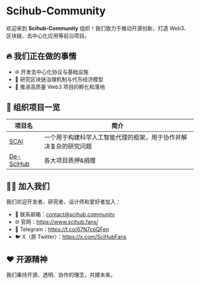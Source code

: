 # Scihub-Community

欢迎来到 **Scihub-Community** 组织！我们致力于推动开源创新，打造 Web3、区块链、去中心化应用等前沿项目。

## 🔥 我们正在做的事情

- 🌐 开发去中心化协议与基础设施
- 🧠 研究区块链治理机制与代币经济模型
- 🚀 推进高质量 Web3 项目的孵化和落地

## 📂 组织项目一览

| 项目名 | 简介 |
|--------|------|
| [SCAI]([https://github.com/Scihub-Community/scihub-core](https://search.scai.sh/)) | 一个用于构建科学人工智能代理的框架，用于协作并解决复杂的研究问题 |
| [De-SciHub](https://desci-hub.com/) | 各大项目质押&捐赠 |


## 🧑‍💻 加入我们
我们欢迎开发者、研究者、设计师和爱好者加入：

- 📧 联系邮箱：contact@scihub.community
- 🌐 官网：https://www.scihub.fans/
- 📢 Telegram：https://t.co/67N7cpQFen
- 🐦 X（原 Twitter）：https://x.com/SciHubFans

## ❤️ 开源精神
我们秉持开源、透明、协作的理念，共建未来。

